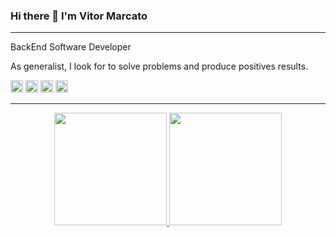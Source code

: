 ### Hi there 👋  I'm Vitor Marcato 

---

BackEnd Software Developer

As generalist, I look for to solve problems and produce positives results.


<code><img height="20" alt="java" src="https://img.shields.io/badge/Java-ED8B00?style=for-the-badge&logo=java&logoColor=white"></code>
<code><img height="20" alt="html" src="https://img.shields.io/badge/HTML5-E34F26?style=for-the-badge&logo=html5&logoColor=white"></code>
<code><img height="20" alt="css" src="https://img.shields.io/badge/CSS3-1572B6?style=for-the-badge&logo=css3&logoColor=white"></code>
<code><img height="20" alt="git" src="https://img.shields.io/badge/GIT-E44C30?style=for-the-badge&logo=git&logoColor=white"></code>

---
 
<div align="center">
  <a href="https://github.com/vitormarcato">
  <img height="180em" src="https://github-readme-stats.vercel.app/api?username=vitormarcato&show_icons=true&theme=dark&include_all_commits=true&count_private=true"/>
  <img height="180em" src="https://github-readme-stats.vercel.app/api/top-langs/?username=vitormarcato&layout=compact&langs_count=7&theme=dark"/>
</div>

